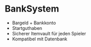 # BankSystem

* Bargeld + Bankkonto
* Startguthaben
* Sicherer Itemvault für jeden Spieler
* Kompatibel mit Datenbank
